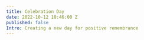 ```yaml
---
title: Celebration Day
date: 2022-10-12 10:46:00 Z
published: false
Intro: Creating a new day for positive remembrance
---
```


